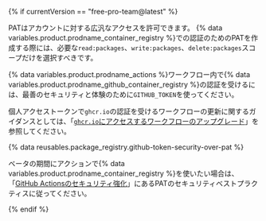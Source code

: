 {% if currentVersion == "free-pro-team@latest" %}

PATはアカウントに対する広汎なアクセスを許可できます。 {% data variables.product.prodname_container_registry %}での認証のためのPATを作成する際には、必要な`read:packages`、`write:packages`、`delete:packages`スコープだけを選択すべきです。

{% data variables.product.prodname_actions %}ワークフロー内で{% data variables.product.prodname_github_container_registry %}の認証を受けるには、最善のセキュリティと体験のために`GITHUB_TOKEN`を使ってください。

個人アクセストークンで`ghcr.io`の認証を受けるワークフローの更新に関するガイダンスとしては、「[`ghcr.io`にアクセスするワークフローのアップグレード](/packages/guides/using-github-packages-with-github-actions#upgrading-a-workflow-that-accesses-ghcrio)」を参照してください。

{% data reusables.package_registry.github-token-security-over-pat %}

ベータの期間にアクションで{% data variables.product.prodname_container_registry %}を使いたい場合は、「[GitHub Actionsのセキュリティ強化](/actions/getting-started-with-github-actions/security-hardening-for-github-actions#considering-cross-repository-access)」にあるPATのセキュリティベストプラクティスに従ってください。

{% endif %}
